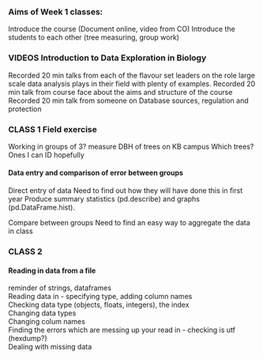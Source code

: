 
### Aims of Week 1 classes:
Introduce the course (Document online, video from CO)
Introduce the students to each other (tree measuring, group work)


### VIDEOS Introduction to Data Exploration in Biology
Recorded 20 min talks from each of the flavour set leaders on the role large scale data analysis plays in their field with plenty of examples.
Recorded 20 min talk from course face about the aims and structure of the course
Recorded 20 min talk from someone on Database sources, regulation and protection

### CLASS 1 Field exercise
Working in groups of 3? measure DBH of trees on KB campus
    Which trees?  Ones I can ID hopefully

#### Data entry and comparison of error between groups
Direct entry of data
    Need to find out how they will have done this in first year
Produce summary statistics (pd.describe) and graphs (pd.DataFrame.hist). 

Compare between groups
    Need to find an easy way to aggregate the data in class
  
### CLASS 2
#### Reading in data from a file
reminder of strings, dataframes   
Reading data in - specifying type, adding column names  
Checking data type (objects, floats, integers), the index  
Changing data types  
Changing colum names  
Finding the errors which are messing up your read in - checking is utf (hexdump?)  
Dealing with missing data  


